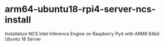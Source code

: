 # arm64-ubuntu18-rpi4-server-ncs-install
Installation NCS Intel Inference Engine on Raspberry Py4 with ARM8 64bit Ubuntu 18 Server 
